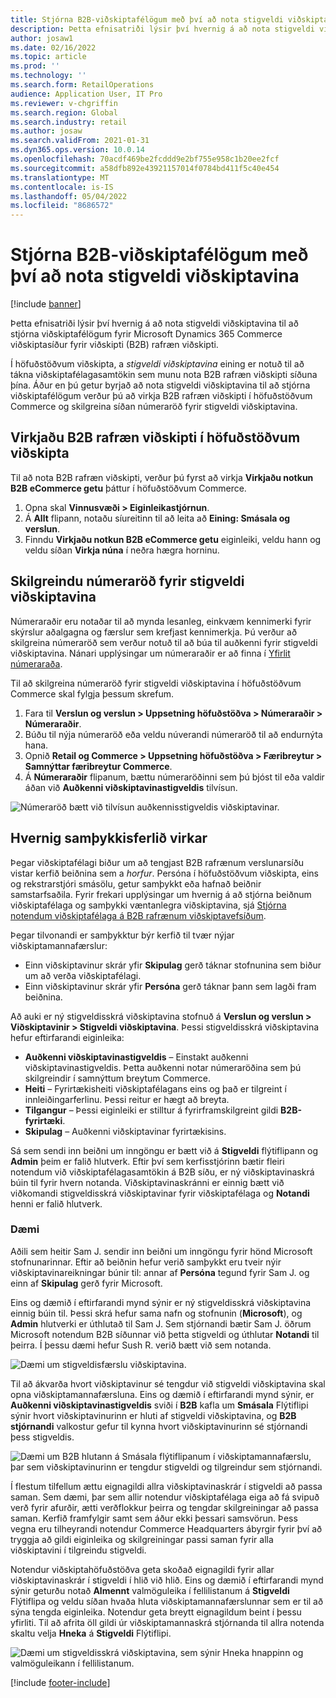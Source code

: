 ```yaml
---
title: Stjórna B2B-viðskiptafélögum með því að nota stigveldi viðskiptavina
description: Þetta efnisatriði lýsir því hvernig á að nota stigveldi viðskiptavina til að stjórna viðskiptafélögum fyrir Microsoft Dynamics 365 Commerce viðskiptasíður fyrir viðskipti (B2B) rafræn viðskipti.
author: josaw1
ms.date: 02/16/2022
ms.topic: article
ms.prod: ''
ms.technology: ''
ms.search.form: RetailOperations
audience: Application User, IT Pro
ms.reviewer: v-chgriffin
ms.search.region: Global
ms.search.industry: retail
ms.author: josaw
ms.search.validFrom: 2021-01-31
ms.dyn365.ops.version: 10.0.14
ms.openlocfilehash: 70acdf469be2fcddd9e2bf755e958c1b20ee2fcf
ms.sourcegitcommit: a58dfb892e43921157014f0784bd411f5c40e454
ms.translationtype: MT
ms.contentlocale: is-IS
ms.lasthandoff: 05/04/2022
ms.locfileid: "8686572"
---
```

# <a name="manage-b2b-business-partners-using-customer-hierarchies"></a>Stjórna B2B-viðskiptafélögum með því að nota stigveldi viðskiptavina

[!include [banner](../../includes/banner.md)]

Þetta efnisatriði lýsir því hvernig á að nota stigveldi viðskiptavina til að stjórna viðskiptafélögum fyrir Microsoft Dynamics 365 Commerce viðskiptasíður fyrir viðskipti (B2B) rafræn viðskipti.

Í höfuðstöðvum viðskipta, a *stigveldi viðskiptavina* eining er notuð til að tákna viðskiptafélagasamtökin sem munu nota B2B rafræn viðskipti síðuna þína. Áður en þú getur byrjað að nota stigveldi viðskiptavina til að stjórna viðskiptafélögum verður þú að virkja B2B rafræn viðskipti í höfuðstöðvum Commerce og skilgreina síðan númeraröð fyrir stigveldi viðskiptavina.

## <a name="enable-the-b2b-e-commerce-feature-in-commerce-headquarters"></a>Virkjaðu B2B rafræn viðskipti í höfuðstöðvum viðskipta

Til að nota B2B rafræn viðskipti, verður þú fyrst að virkja **Virkjaðu notkun B2B eCommerce getu** þáttur í höfuðstöðvum Commerce.

1. Opna skal **Vinnusvæði \> Eiginleikastjórnun**.
1. Á **Allt** flipann, notaðu síureitinn til að leita að **Eining: Smásala og verslun**.
1. Finndu **Virkjaðu notkun B2B eCommerce getu** eiginleiki, veldu hann og veldu síðan **Virkja núna** í neðra hægra horninu.

## <a name="define-a-number-sequence-for-the-customer-hierarchy"></a>Skilgreindu númeraröð fyrir stigveldi viðskiptavina

Númeraraðir eru notaðar til að mynda lesanleg, einkvæm kennimerki fyrir skýrslur aðalgagna og færslur sem krefjast kennimerkja. Þú verður að skilgreina númeraröð sem verður notuð til að búa til auðkenni fyrir stigveldi viðskiptavina. Nánari upplýsingar um númeraraðir er að finna í [Yfirlit númeraraða](/dynamics365/fin-ops-core/fin-ops/organization-administration/number-sequence-overview).

Til að skilgreina númeraröð fyrir stigveldi viðskiptavina í höfuðstöðvum Commerce skal fylgja þessum skrefum.

1. Fara til **Verslun og verslun \> Uppsetning höfuðstöðva \> Númeraraðir \> Númeraraðir**.
1. Búðu til nýja númeraröð eða veldu núverandi númeraröð til að endurnýta hana.
1. Opnið **Retail og Commerce \> Uppsetning höfuðstöðva \> Færibreytur \> Samnýttar færibreytur Commerce**.
1. Á **Númeraraðir** flipanum, bættu númeraröðinni sem þú bjóst til eða valdir áðan við **Auðkenni viðskiptavinastigveldis** tilvísun.

![Númeraröð bætt við tilvísun auðkennisstigveldis viðskiptavinar.](../media/NumberSequenceCustHierarchy.png)

## <a name="how-the-approval-process-works"></a>Hvernig samþykkisferlið virkar

Þegar viðskiptafélagi biður um að tengjast B2B rafrænum verslunarsíðu vistar kerfið beiðnina sem a *horfur*. Persóna í höfuðstöðvum viðskipta, eins og rekstrarstjóri smásölu, getur samþykkt eða hafnað beiðnir samstarfsaðila. Fyrir frekari upplýsingar um hvernig á að stjórna beiðnum viðskiptafélaga og samþykki væntanlegra viðskiptavina, sjá [Stjórna notendum viðskiptafélaga á B2B rafrænum viðskiptavefsíðum](manage-b2b-users.md).

Þegar tilvonandi er samþykktur býr kerfið til tvær nýjar viðskiptamannafærslur:

- Einn viðskiptavinur skrár yfir **Skipulag** gerð táknar stofnunina sem biður um að verða viðskiptafélagi.
- Einn viðskiptavinur skrár yfir **Persóna** gerð táknar þann sem lagði fram beiðnina.

Að auki er ný stigveldisskrá viðskiptavina stofnuð á **Verslun og verslun \> Viðskiptavinir \> Stigveldi viðskiptavina**. Þessi stigveldisskrá viðskiptavina hefur eftirfarandi eiginleika:

- **Auðkenni viðskiptavinastigveldis** – Einstakt auðkenni viðskiptavinastigveldis. Þetta auðkenni notar númeraröðina sem þú skilgreindir í samnýttum breytum Commerce.
- **Heiti** – Fyrirtækisheiti viðskiptafélagans eins og það er tilgreint í innleiðingarferlinu. Þessi reitur er hægt að breyta.
- **Tilgangur** – Þessi eiginleiki er stilltur á fyrirframskilgreint gildi **B2B-fyrirtæki**.
- **Skipulag** – Auðkenni viðskiptavinar fyrirtækisins.

Sá sem sendi inn beiðni um inngöngu er bætt við á **Stigveldi** flýtiflipann og **Admin** þeim er falið hlutverk. Eftir því sem kerfisstjórinn bætir fleiri notendum við viðskiptafélagasamtökin á B2B síðu, er ný viðskiptavinaskrá búin til fyrir hvern notanda. Viðskiptavinaskránni er einnig bætt við viðkomandi stigveldisskrá viðskiptavinar fyrir viðskiptafélaga og **Notandi** henni er falið hlutverk.

### <a name="examples"></a>Dæmi

Aðili sem heitir Sam J. sendir inn beiðni um inngöngu fyrir hönd Microsoft stofnunarinnar. Eftir að beiðnin hefur verið samþykkt eru tveir nýir viðskiptavinareikningar búnir til: annar af **Persóna** tegund fyrir Sam J. og einn af **Skipulag** gerð fyrir Microsoft.

Eins og dæmið í eftirfarandi mynd sýnir er ný stigveldisskrá viðskiptavina einnig búin til. Þessi skrá hefur sama nafn og stofnunin (**Microsoft**), og **Admin** hlutverki er úthlutað til Sam J. Sem stjórnandi bætir Sam J. öðrum Microsoft notendum B2B síðunnar við þetta stigveldi og úthlutar **Notandi** til þeirra. Í þessu dæmi hefur Sush R. verið bætt við sem notanda.

![Dæmi um stigveldisfærslu viðskiptavina.](../media/CustomerHierarchy2.png)

Til að ákvarða hvort viðskiptavinur sé tengdur við stigveldi viðskiptavina skal opna viðskiptamannafærsluna. Eins og dæmið í eftirfarandi mynd sýnir, er **Auðkenni viðskiptavinastigveldis** sviði í **B2B** kafla um **Smásala** Flýtiflipi sýnir hvort viðskiptavinurinn er hluti af stigveldi viðskiptavina, og **B2B stjórnandi** valkostur gefur til kynna hvort viðskiptavinurinn sé stjórnandi þess stigveldis.

![Dæmi um B2B hlutann á Smásala flýtiflipanum í viðskiptamannafærslu, þar sem viðskiptavinurinn er tengdur stigveldi og tilgreindur sem stjórnandi.](../media/CustomerHierarchyMapping2.png)

Í flestum tilfellum ættu eignagildi allra viðskiptavinaskrár í stigveldi að passa saman. Sem dæmi, þar sem allir notendur viðskiptafélaga eiga að fá svipuð verð fyrir afurðir, ætti verðflokkur þeirra og tengdar skilgreiningar að passa saman. Kerfið framfylgir samt sem áður ekki þessari samsvörun. Þess vegna eru tilheyrandi notendur Commerce Headquarters ábyrgir fyrir því að tryggja að gildi eiginleika og skilgreiningar passi saman fyrir alla viðskiptavini í tilgreindu stigveldi.

Notendur viðskiptahöfuðstöðva geta skoðað eignagildi fyrir allar viðskiptavinaskrár í stigveldi í hlið við hlið. Eins og dæmið í eftirfarandi mynd sýnir geturðu notað **Almennt** valmöguleika í fellilistanum á **Stigveldi** Flýtiflipa og veldu síðan hvaða hluta viðskiptamannafærslunnar sem er til að sýna tengda eiginleika. Notendur geta breytt eignagildum beint í þessu yfirliti. Til að afrita öll gildi úr viðskiptamannaskrá stjórnanda til allra notenda skaltu velja **Hneka** á **Stigveldi** Flýtiflipi.

![Dæmi um stigveldisskrá viðskiptavina, sem sýnir Hneka hnappinn og valmöguleikann í fellilistanum.](../media/HierarchyDetails2.png)

[!include [footer-include](../../includes/footer-banner.md)]
